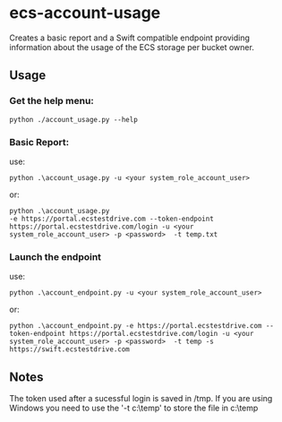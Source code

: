 # ecs-account-usage
Creates a basic report and a Swift compatible endpoint providing information about the usage of the ECS storage per bucket owner.

## Usage

### Get the help menu:

```python ./account_usage.py --help```

### Basic Report:
use:

 ```python .\account_usage.py -u <your system_role_account_user>```

or:

```
python .\account_usage.py
-e https://portal.ecstestdrive.com --token-endpoint https://portal.ecstestdrive.com/login -u <your system_role_account_user> -p <password>  -t temp.txt
```

 ### Launch the endpoint
 use:

 ```python .\account_endpoint.py -u <your system_role_account_user>```

or:

```
python .\account_endpoint.py -e https://portal.ecstestdrive.com --token-endpoint https://portal.ecstestdrive.com/login -u <your system_role_account_user> -p <password>  -t temp -s https://swift.ecstestdrive.com

```


 ## Notes

 The token used after a sucessful login is saved in /tmp.  If you are using Windows you need to use the '-t c:\temp' to store the file in c:\temp

